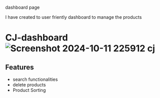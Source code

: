 
dashboard page

I have created to user friently dashboard to manage the products

# CJ-dashboard![Screenshot 2024-10-11 225912  cj](https://github.com/user-attachments/assets/e4496049-2094-48d2-a2a7-6e2acdcf17de)


## Features

- search functionalities
- delete products
- Product Sorting
 

